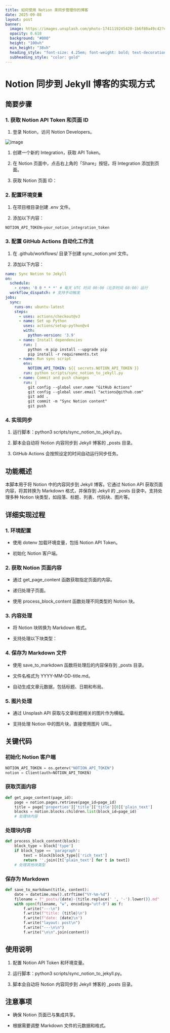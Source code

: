 ```yaml
---
title: 如何使用 Notion 来同步管理你的博客
date: 2025-09-08
layout: post
banner:
  image: https://images.unsplash.com/photo-1741119245420-1b6f80a49c42?crop=entropy&cs=tinysrgb&fit=max&fm=jpg&ixid=M3w2OTIwMzJ8MHwxfHJhbmRvbXx8fHx8fHx8fDE3NTczMTMxNDV8&ixlib=rb-4.1.0&q=80&w=1080
  opacity: 0.618
  background: "#000"
  height: "100vh"
  min_height: "38vh"
  heading_style: "font-size: 4.25em; font-weight: bold; text-decoration: underline"
  subheading_style: "color: gold"
---
```


# Notion 同步到 Jekyll 博客的实现方式

## 简要步骤

### 1. 获取 Notion API Token 和页面 ID

1. 登录 Notion，访问 Notion Developers。

![image](https://prod-files-secure.s3.us-west-2.amazonaws.com/a7a0cc5a-89b9-4cda-8686-1fba0ca52f40/d19c1afe-dea5-4312-9333-786b0ba83054/image.png?X-Amz-Algorithm=AWS4-HMAC-SHA256&X-Amz-Content-Sha256=UNSIGNED-PAYLOAD&X-Amz-Credential=ASIAZI2LB466VNPGYWTZ%2F20250908%2Fus-west-2%2Fs3%2Faws4_request&X-Amz-Date=20250908T063224Z&X-Amz-Expires=3600&X-Amz-Security-Token=IQoJb3JpZ2luX2VjEEkaCXVzLXdlc3QtMiJHMEUCIQCC%2B0LevHapS002rdZY55cRObWsw2dgc3LaT85GzGbm2AIgIa2KrrWaAdb4%2BRPPNT7mtsCWazoS8aRlpyAyTJg8qPIqiAQIsv%2F%2F%2F%2F%2F%2F%2F%2F%2F%2FARAAGgw2Mzc0MjMxODM4MDUiDMnPZFx%2F7TQFGmRn6yrcA%2BFxBvwU8dN5QY4qauNd7D2XxC5lj6rnMwiKaJl%2F1uCvk7x8jcBbU%2BfMwoUf7dEvG8D5gozTcCJiVnrmvVDm3zDU1WJ%2B4H7%2FBaIcHBKFuCmYq%2BwPag6mO4EHy1rEqvdCHaDYt4TNoTOmPxIYNKTpjeqOsl1CfB%2F6aD1rb2L9c51RHj%2BhK7X9wx29H%2BKPgaW9v7IUNIu1hCZhMTL29aTBGMT8uO0p5Dui%2FbxfaNJ0LLI8%2F7rgFTVwr2fydxTb6ibnAte5o%2BaaBKmGKgmiryAMyGomxdxMF7x5aXzaOdqF0Dl9Uonhfpy3Up4kbbpaxnk7Od6l6sRFsFVSC2oyDKY6ZHfWEcl4ezeyMtFskb9Mio8uWiuimEQPkJJ6YdZj6AVP3idF9TIg65vDUTywjj76gMnE4CwnGyxkGXxwjbMSAfkGX%2BeDxK0GApPxTajux9ChB3KNoJV7g1UDkN%2BvO2Ahy6%2FixABC5ZCRAjYalO4%2B38HMr9TCwNCpAPPXLkEUFDKmwLvbZf84DOq4J%2F0JNs6P7ndYWnIey9O1lXLdS9FA%2FuTBuk9XJooUPsnEjA0Vz7Z4yz6CHgiqxDBtXypiO8MOph07tgHu3n9nlZFGKFZw8zRjlJDjlKuqBtKZyfDEMPXO%2BMUGOqUBnQl9tHNiV6%2Bswmr5wauykzEUmtLnBf3hnYzeSmTrYGfT7hCCmExpcW%2B%2BNbsjyVJ%2BmRviLc23U8dXvzNEQtmpfNP%2Fzzg0VbUqhSEjoULMrRGI5l9qFPQPdapClbD13E1bfyIbx5xJPEISwbVeTJUklMdZSv1j0wJv0j%2FXOvjI0YBqMbx%2FVBE5O%2B8EJ4vF5yw8tBcJR%2Fe4XIXo4YyMsEAVSV%2B1VmAy&X-Amz-Signature=ccd573d1d742f6681ec6e45674907b6b66001a793eacdf668e15bf09d90bfe9f&X-Amz-SignedHeaders=host&x-amz-checksum-mode=ENABLED&x-id=GetObject)

1. 创建一个新的 Integration，获取 API Token。

1. 在 Notion 页面中，点击右上角的「Share」按钮，将 Integration 添加到页面。

1. 获取 Notion 页面 ID：


### 2. 配置环境变量

1. 在项目根目录创建 .env 文件。

1. 添加以下内容：

```javascript
NOTION_API_TOKEN=your_notion_integration_token
```

### 3. 配置 GitHub Actions 自动化工作流

1. 在 .github/workflows/ 目录下创建 sync_notion.yml 文件。

1. 添加以下内容：

```yaml
name: Sync Notion to Jekyll
on:
  schedule:
    - cron: '0 0 * * *' # 每天 UTC 时间 00:00（北京时间 08:00）运行
  workflow_dispatch: # 支持手动触发
jobs:
  sync:
    runs-on: ubuntu-latest
    steps:
      - uses: actions/checkout@v3
      - name: Set up Python
        uses: actions/setup-python@v4
        with:
          python-version: '3.9'
      - name: Install dependencies
        run: |
          python -m pip install --upgrade pip
          pip install -r requirements.txt
      - name: Run sync script
        env:
          NOTION_API_TOKEN: ${{ secrets.NOTION_API_TOKEN }}
        run: python scripts/sync_notion_to_jekyll.py
      - name: Commit and push changes
        run: |
          git config --global user.name "GitHub Actions"
          git config --global user.email "actions@github.com"
          git add .
          git commit -m "Sync Notion content"
          git push
```

### 4. 实现同步

1. 运行脚本：python3 scripts/sync_notion_to_jekyll.py。

1. 脚本会自动将 Notion 内容同步到 Jekyll 博客的 _posts 目录。

1. GitHub Actions 会按照设定的时间自动运行同步任务。

## 功能概述

本脚本用于将 Notion 中的内容同步到 Jekyll 博客。它通过 Notion API 获取页面内容，将其转换为 Markdown 格式，并保存到 Jekyll 的 _posts 目录中。支持处理多种 Notion 块类型，如段落、标题、列表、代码块、图片等。

## 详细实现过程

### 1. 环境配置

- 使用 dotenv 加载环境变量，包括 Notion API Token。

- 初始化 Notion 客户端。

### 2. 获取 Notion 页面内容

- 通过 get_page_content 函数获取指定页面的内容。

- 递归处理子页面。

- 使用 process_block_content 函数处理不同类型的 Notion 块。

### 3. 内容处理

- 将 Notion 块转换为 Markdown 格式。

- 支持处理以下块类型：


### 4. 保存为 Markdown 文件

- 使用 save_to_markdown 函数将处理后的内容保存到 _posts 目录。

- 文件名格式为 YYYY-MM-DD-title.md。

- 自动生成文章元数据，包括标题、日期和布局。

### 5. 图片处理

- 通过 Unsplash API 获取与文章标题相关的图片作为横幅。

- 支持处理 Notion 中的图片块，直接使用图片 URL。

## 关键代码

### 初始化 Notion 客户端

```python
NOTION_API_TOKEN = os.getenv("NOTION_API_TOKEN")
notion = Client(auth=NOTION_API_TOKEN)
```

### 获取页面内容

```python
def get_page_content(page_id):
    page = notion.pages.retrieve(page_id=page_id)
    title = page['properties']['title']['title'][0]['plain_text']
    blocks = notion.blocks.children.list(block_id=page_id)
    # 处理块内容
```

### 处理块内容

```python
def process_block_content(block):
    block_type = block['type']
    if block_type == 'paragraph':
        text = block[block_type]['rich_text']
        return ''.join([t['plain_text'] for t in text])
    # 处理其他块类型
```

### 保存为 Markdown

```python
def save_to_markdown(title, content):
    date = datetime.now().strftime("%Y-%m-%d")
    filename = f"_posts/{date}-{title.replace(' ', '-').lower()}.md"
    with open(filename, "w", encoding="utf-8") as f:
        f.write("---\n")
        f.write(f"title: {title}\n")
        f.write(f"date: {date}\n")
        f.write("layout: post\n")
        f.write("---\n\n")
        f.write("\n\n".join(content))
```

## 使用说明

1. 配置 Notion API Token 和环境变量。

1. 运行脚本：python3 scripts/sync_notion_to_jekyll.py。

1. 脚本会自动将 Notion 内容同步到 Jekyll 博客的 _posts 目录。

## 注意事项

- 确保 Notion 页面已与集成共享。

- 根据需要调整 Markdown 文件的元数据和格式。